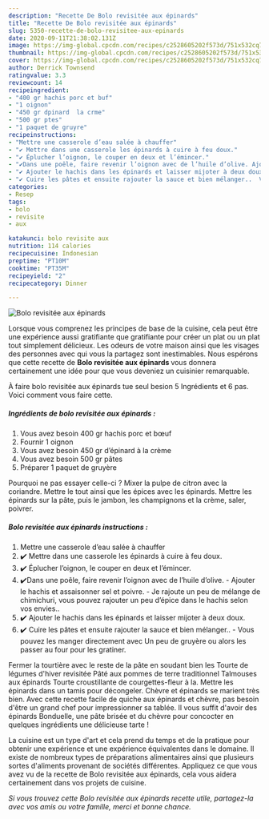 ```yaml
---
description: "Recette De Bolo revisitée aux épinards"
title: "Recette De Bolo revisitée aux épinards"
slug: 5350-recette-de-bolo-revisitee-aux-epinards
date: 2020-09-11T21:38:02.131Z
image: https://img-global.cpcdn.com/recipes/c2528605202f573d/751x532cq70/bolo-revisitee-aux-epinards-photo-principale-de-la-recette.jpg
thumbnail: https://img-global.cpcdn.com/recipes/c2528605202f573d/751x532cq70/bolo-revisitee-aux-epinards-photo-principale-de-la-recette.jpg
cover: https://img-global.cpcdn.com/recipes/c2528605202f573d/751x532cq70/bolo-revisitee-aux-epinards-photo-principale-de-la-recette.jpg
author: Derrick Townsend
ratingvalue: 3.3
reviewcount: 14
recipeingredient:
- "400 gr hachis porc et buf"
- "1 oignon"
- "450 gr dpinard  la crme"
- "500 gr ptes"
- "1 paquet de gruyre"
recipeinstructions:
- "Mettre une casserole d’eau salée à chauffer"
- "✔️ Mettre dans une casserole les épinards à cuire à feu doux."
- "✔️ Éplucher l’oignon, le couper en deux et l’émincer."
- "✔️Dans une poêle, faire revenir l’oignon avec de l’huile d’olive. Ajouter le hachis et assaisonner sel et poivre. Je rajoute un peu de mélange de chimichuri, vous pouvez rajouter un peu d’épice dans le hachis selon vos envies.."
- "✔️ Ajouter le hachis dans les épinards et laisser mijoter à deux doux."
- "✔️ Cuire les pâtes et ensuite rajouter la sauce et bien mélanger..  Vous pouvez les manger directement avec Un peu de gruyère ou alors les passer au four pour les gratiner."
categories:
- Resep
tags:
- bolo
- revisite
- aux

katakunci: bolo revisite aux 
nutrition: 114 calories
recipecuisine: Indonesian
preptime: "PT10M"
cooktime: "PT35M"
recipeyield: "2"
recipecategory: Dinner

---
```



![Bolo revisitée aux épinards](https://img-global.cpcdn.com/recipes/c2528605202f573d/751x532cq70/bolo-revisitee-aux-epinards-photo-principale-de-la-recette.jpg)

Lorsque vous comprenez les principes de base de la cuisine, cela peut être une expérience aussi gratifiante que gratifiante pour créer un plat ou un plat tout simplement délicieux. Les odeurs de votre maison ainsi que les visages des personnes avec qui vous la partagez sont inestimables. Nous espérons que cette recette de <strong> Bolo revisitée aux épinards </strong> vous donnera certainement une idée pour que vous deveniez un cuisinier remarquable.

<!--inarticleads1-->

À faire bolo revisitée aux épinards tue seul besion 5 Ingrédients et 6 pas. Voici comment vous faire cette.

##### Ingrédients de bolo revisitée aux épinards :

1. Vous avez besoin 400 gr hachis porc et bœuf
1. Fournir 1 oignon
1. Vous avez besoin 450 gr d’épinard à la crème
1. Vous avez besoin 500 gr pâtes
1. Préparer 1 paquet de gruyère


Pourquoi ne pas essayer celle-ci ? Mixer la pulpe de citron avec la coriandre. Mettre le tout ainsi que les épices avec les épinards. Mettre les épinards sur la pâte, puis le jambon, les champignons et la crème, saler, poivrer. 

<!--inarticleads2-->

##### Bolo revisitée aux épinards instructions :

1. Mettre une casserole d’eau salée à chauffer
1. ✔️ Mettre dans une casserole les épinards à cuire à feu doux.
1. ✔️ Éplucher l’oignon, le couper en deux et l’émincer.
1. ✔️Dans une poêle, faire revenir l’oignon avec de l’huile d’olive. - Ajouter le hachis et assaisonner sel et poivre. - Je rajoute un peu de mélange de chimichuri, vous pouvez rajouter un peu d’épice dans le hachis selon vos envies..
1. ✔️ Ajouter le hachis dans les épinards et laisser mijoter à deux doux.
1. ✔️ Cuire les pâtes et ensuite rajouter la sauce et bien mélanger..  - Vous pouvez les manger directement avec Un peu de gruyère ou alors les passer au four pour les gratiner.


Fermer la tourtière avec le reste de la pâte en soudant bien les Tourte de légumes d&#39;hiver revisitée Pâté aux pommes de terre traditionnel Talmouses aux épinards Tourte croustillante de courgettes-fleur à la. Mettre les épinards dans un tamis pour décongeler. Chèvre et épinards se marient très bien. Avec cette recette facile de quiche aux épinards et chèvre, pas besoin d&#39;être un grand chef pour impressionner sa tablée. Il vous suffit d&#39;avoir des épinards Bonduelle, une pâte brisée et du chèvre pour concocter en quelques ingrédients une délicieuse tarte ! 

<!--inarticleads1-->

<p>
La cuisine est un type d'art et cela prend du temps et de la pratique pour obtenir une expérience et une expérience équivalentes dans le domaine. Il existe de nombreux types de préparations alimentaires ainsi que plusieurs sortes d'aliments provenant de sociétés différentes. Appliquez ce que vous avez vu de la recette de Bolo revisitée aux épinards, cela vous aidera certainement dans vos projets de cuisine.
</p>

<p>
<i>Si vous trouvez cette Bolo revisitée aux épinards recette utile, partagez-la avec vos amis ou votre famille, merci et bonne chance.</i>
</p>
